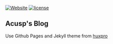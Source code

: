 [![Website](https://img.shields.io/website-up-down-green-red/http/shields.io.svg?label=Acusp-Blog&style=plastic)](https://blog.acusp.info)
[![license](https://img.shields.io/github/license/mashape/apistatus.svg?style=plastic)](/LICENSE)


## Acusp's Blog

Use Github Pages and Jekyll theme from [huxpro](https://github.com/Huxpro/huxpro.github.io)


